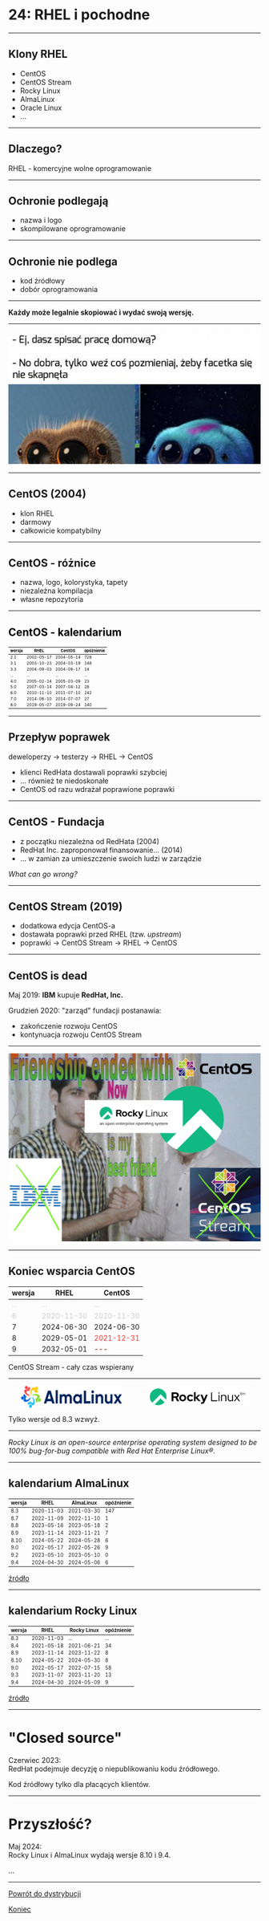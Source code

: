 # 24: RHEL i pochodne

------
<!-- .slide: data-autofragments -->
## Klony RHEL

* CentOS
* CentOS Stream
* Rocky Linux
* AlmaLinux
* Oracle Linux
* ...

------
<!-- .slide: data-autofragments -->
## Dlaczego?

RHEL - komercyjne wolne oprogramowanie

---
## Ochronie podlegają

- nazwa i logo
- skompilowane oprogramowanie

---
## Ochronie nie podlega

- kod źródłowy
- dobór oprogramowania

---
**Każdy może legalnie skopiować i wydać swoją wersję.**

---
<!-- .slide: data-background="#fff" -->
![Praca domowa](img/pracadomowa.jpg)

------
<!-- .slide: data-autofragments -->
## CentOS (2004)

- klon RHEL
- darmowy
- całkowicie kompatybilny

---
<!-- .slide: data-autofragments -->
## CentOS - różnice

- nazwa, logo, kolorystyka, tapety
- niezależna kompilacja
- własne repozytoria

---
<!-- .slide: data-autofragments -->
## CentOS - kalendarium

| wersja | RHEL       | CentOS     | opóźnienie |
|--------|------------|------------|------------|
| 2.1    | 2002-05-17 | 2004-05-14 |        728 |
| 3.1    | 2003-10-23 | 2004-03-19 |        148 |
| 3.3    | 2004-09-03 | 2004-09-17 |         14 |
| ...    | ...        | ...        | ...        |
| 4.0    | 2005-02-14 | 2005-03-09 |         23 |
| 5.0    | 2007-03-14 | 2007-04-12 |         28 |
| 6.0    | 2010-11-10 | 2011-07-10 |        242 |
| 7.0    | 2014-06-10 | 2014-07-07 |         27 |
| 8.0    | 2019-05-07 | 2019-09-24 |        140 |

<!-- .slide: data-background="linear-gradient(135deg, rgba(255,255,255,1) 0%, rgba(156,207,31,1) 5%, rgba(255,255,255,1) 10%, rgba(241,167,17,1) 15%, rgba(255,255,255,1) 20%, rgba(150,24,122,1) 25%, rgba(255,255,255,1) 30%, rgba(33,32,120,1) 35%, rgba(255,255,255,1) 40%)" -->

<style> #centos---kalendarium + table { font-size: 0.55em; color: black; } </style>
<style> #centos---kalendarium { color: black; } </style>

------
<!-- .slide: data-autofragments -->
## Przepływ poprawek

deweloperzy → testerzy → RHEL → CentOS

- klienci RedHata dostawali poprawki szybciej
- ... również te niedoskonałe
- CentOS od razu wdrażał poprawione poprawki

---
<!-- .slide: data-autofragments -->
## CentOS - Fundacja

- z początku niezależna od RedHata (2004)
- RedHat Inc. zaproponował finansowanie... (2014)
- ... w zamian za umieszczenie swoich ludzi w zarządzie

*What can go wrong?*

---
<!-- .slide: data-autofragments -->
## CentOS Stream (2019)

- dodatkowa edycja CentOS-a
- dostawała poprawki przed RHEL (tzw. *upstream*)
- poprawki → CentOS Stream → RHEL → CentOS

---
<!-- .slide: data-autofragments -->
## CentOS is dead

Maj 2019: **IBM** kupuje **RedHat, Inc.**

Grudzień 2020: "zarząd" fundacji postanawia:
- zakończenie rozwoju CentOS
- kontynuacja rozwoju CentOS Stream

---
<!-- .slide: data-background="#fff" -->
![friendship ended](img/friendship-ended-with-centos.png) <!-- .element: style="height: 60vh;" -->

---
<!-- .slide: data-autofragments -->
## Koniec wsparcia CentOS

| wersja | RHEL       | CentOS     |
|--------|------------|------------|
| ...    | ...        | ...        |
| 6      | 2020-11-30 | 2020-11-30 |
| 7      | 2024-06-30 | 2024-06-30 |
| 8      | 2029-05-01 | 2021-12-31 |
| 9      | 2032-05-01 | ---        |

CentOS Stream - cały czas wspierany

<style>
#koniec-wsparcia-centos + table tbody tr:nth-child(1) td { color: #ccc; }
#koniec-wsparcia-centos + table tbody tr:nth-child(2) td { color: #ccc; }
#koniec-wsparcia-centos + table tbody tr:nth-child(4) td:nth-child(3) { color: #f33; }
#koniec-wsparcia-centos + table tbody tr:nth-child(5) td:nth-child(3) { color: #a00; }
</style>

------
<!-- .slide: data-autofragments -->
<!-- .slide: data-background="#fff" -->
## AlmaLinux i Rocky Linux

<div>
<img src='img/almalinux.png'>
<img src='img/rockylinux.png'>
</div>

Tylko wersje od 8.3 wzwyż.

<style>
#almalinux-i-rocky-linux { display: none; }
#almalinux-i-rocky-linux + div { display: flex; justify-content: space-around; }
#almalinux-i-rocky-linux + div img { width: 40%; }
</style>

---

*Rocky Linux is an open-source enterprise operating system designed to be 100% bug-for-bug compatible with Red Hat Enterprise Linux®.*

---
## kalendarium AlmaLinux

| wersja | RHEL       | AlmaLinux  | opóźnienie |
|--------|------------|------------|------------|
| 8.3    | 2020-11-03 | 2021-03-30 |        147 |
| 8.7    | 2022-11-09 | 2022-11-10 |          1 |
| 8.8    | 2023-05-16 | 2023-05-18 |          2 |
| 8.9    | 2023-11-14 | 2023-11-21 |          7 |
| 8.10   | 2024-05-22 | 2024-05-28 |          6 |
| 9.0    | 2022-05-17 | 2022-05-26 |          9 |
| 9.2    | 2023-05-10 | 2023-05-10 |          0 |
| 9.4    | 2024-04-30 | 2024-05-06 |          6 |

[źródło](https://en.wikipedia.org/wiki/AlmaLinux#Releases)

<style>
#kalendarium-almalinux + table { font-size: .7em; }
</style>

<!-- .slide: data-background="linear-gradient(227deg, rgba(47,136,188,1) 5%, rgba(253,229,47,1) 9%, rgba(207,78,42,1) 57%, rgba(202,37,42,1) 61%, rgba(202,37,42,1) 75%, rgba(153,39,77,1) 78%, rgba(44,30,85,1) 100%)" -->

---
## kalendarium Rocky Linux

| wersja | RHEL       | Rocky Linux| opóźnienie |
|--------|------------|------------|------------|
| 8.3    | 2020-11-03 | ...        |        ... |
| 8.4    | 2021-05-18 | 2021-06-21 |         34 |
| 8.9    | 2023-11-14 | 2023-11-22 |          8 |
| 8.10   | 2024-05-22 | 2024-05-30 |          8 |
| 9.0    | 2022-05-17 | 2022-07-15 |         58 |
| 9.3    | 2023-11-07 | 2023-11-20 |         13 |
| 9.4    | 2024-04-30 | 2024-05-09 |          9 |

[źródło](https://en.wikipedia.org/wiki/Rocky_Linux#Releases)

<style>
#kalendarium-rocky-linux + table { font-size: .7em; }
</style>

<!-- .slide: data-background="linear-gradient(120deg, rgba(17,17,20,1) 53%, rgba(0,187,130,1) 82%, rgba(0,187,130,1) 93%, rgba(17,17,20,1) 95%)" -->
------
# "Closed source"

Czerwiec 2023:  
RedHat podejmuje decyzję o niepublikowaniu kodu źródłowego.

Kod źródłowy tylko dla płacących klientów.

---
# Przyszłość?

Maj 2024:  
Rocky Linux i AlmaLinux wydają wersje 8.10 i 9.4.

...

------
[Powrót do dystrybucji](Dystrybucje.html#/10/1)

[Koniec](./)

